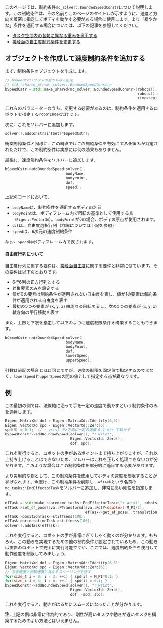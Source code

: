 このページでは、制約条件`mc_solver::BoundedSpeedConstr`について説明します。この制約条件は、その名前とこのページのタイトルが示すように、速度と方向を厳密に指定してボディを動かす必要がある場合に使用します。より「緩やかな」条件を適用する場合については、以下の記事を参照してください。

- [タスク空間内の各軸に異なる重みを適用する](dim-weight.html)
- [接触面の自由度制約条件を変更する](contact-dof.html)

## オブジェクトを作成して速度制約条件を追加する

まず、制約条件オブジェクトを作成します。

```cpp
// bSpeedCstrは以下の型であると仮定
// std::shared_ptr<mc_solver::BoundedSpeedConstr>
bSpeedCstr = std::make_shared<mc_solver::BoundedSpeedConstr>(robots(),
                                                             robots().robotIndex(),
                                                             timeStep);
```

これらのパラメーターのうち、変更する必要があるのは、制約条件を適用するロボットを指定する`robotIndex`だけです。


次に、これをソルバーに追加します。

```cpp
solver().addConstraintSet(*bSpeedCstr);
```

衝突制約条件と同様に、この時点ではこの制約条件を有効にする仕組みが設定されただけで、この制約条件は実際には何の効果もありません。

最後に、速度制約条件をソルバーに追加します。

```cpp
bSpeedCstr->addBoundedSpeed(solver(),
                            bodyName,
                            bodyPoint,
                            dof,
                            speed);
```

上記のコードにおいて、
- `bodyName`は、制約条件を適用するボディの名前
- `bodyPoint`は、ボディフレーム内で回転の基準として使用する点（`Eigen::Vector3d`）。`bodyPoint`が0の場合、ボディの原点が使用されます。
- `dof`は、自由度選択行列（詳細については下記を参照）
- `speed`は、6次元の速度制約条件

なお、`speed`はボディフレーム内で表されます。

#### 自由度行列について

自由度行列に関する要件は、[接触面自由度](contact-dof.html)に関する要件と非常に似ています。その要件は以下のとおりです。
- 6行6列の正方行列とする
- 対角要素のみを設定する
- 値が0の要素は制約条件が適用されない自由度を表し、値が1の要素は制約条件が適用される自由度を表す
- 最初の3つの要素が (x, y, z) 軸周りの回転を表し、次の3つの要素が (x, y, z) 軸方向の平行移動を表す

また、上限と下限を指定して以下のように速度制限条件を構築することもできます。

```cpp
bSpeedCstr->addBoundedSpeed(solver(),
                            bodyName,
                            bodyPoint,
                            dof,
                            lowerSpeed,
                            upperSpeed);
```

引数は前記の場合とほぼ同じですが、速度の制限を固定値で指定するのではなく、`lowerSpeed`と`upperSpeed`の間の値として指定する点が異なります。

## 例

この最初の例では、法線軸に沿って手を一定の速度で動かすという制約条件のみを適用します。

```cpp
Eigen::MatrixXd dof = Eigen::MatrixXd::Identity(6,6);
Eigen::VectorXd spd = Eigen::VectorXd::Zero(6);
spd(5) = 0.1;  // r_wrist をz方向に一定の速度 0.1 m/s で動かす
bSpeedConstr->addBoundedSpeed(solver(), "r_wrist",
                              Eigen::Vector3d::Zero(),
                              dof, spd);
```

これを実行すると、ロボットの手があるポイントまで持ち上がりますが、それ以上持ち上げることはできないため、ソルバーはこれを正しく処理できないのが分かります。このような場合はこの制約条件を部分的に適用する必要があります。

より実用的な例として、この制約条件を使用してボディの速度を制限することが挙げられます。今度は、この制約条件を削除し、`efTask`という名前の`mc_tasks::EndEffectorTask`をソルバーに追加し、非常に高い剛性を指定します。

```cpp
efTask = std::make_shared<mc_tasks::EndEffectorTask>("r_wrist", robots(), 0);
efTask->set_ef_pose(sva::PTransformd(sva::RotY<double>(-M_PI/2),
                                     efTask->get_ef_pose().translation() + Eigen::Vector3d(0.3, -0.1, 0.2)));
efTask->positionTask->stiffness(100);
efTask->orientationTask->stiffness(100);
solver().addTask(efTask);
```

これを実行すると、ロボットの手が非常にぎくしゃく動くのが分かります。もちろん、この動きを実現するための他の制約条件が設定されているため、この動きは実際のロボットで完全に実行可能ですが、ここでは、速度制約条件を使用して動作速度を制限してみましょう。

```cpp
Eigen::MatrixXd dof = Eigen::MatrixXd::Identity(6,6);
Eigen::VectorXd spd = Eigen::VectorXd::Zero(6);
// 並進速度と回転速度に異なるスケーリングを施す
for(size_t i = 0; i < 3; ++i) { spd(i) = M_PI*0.1; }
for(size_t i = 3; i < 6; ++i) { spd(i) = 0.1; }
bSpeedConstr->addBoundedSpeed(solver(), "r_wrist",
                              Eigen::Vector3d::Zero(),
                              dof, -spd, spd);
```

これを実行すると、動きがはるかにスムーズになったことが分かります。

**注:** 上記の例は非常に作為的であり、剛性が高いタスクや動きが遅いタスクを構築するためのよい方法とはいえません。
